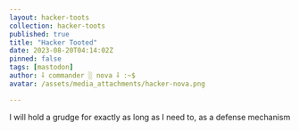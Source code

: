 ```yaml
---
layout: hacker-toots
collection: hacker-toots
published: true
title: "Hacker Tooted"
date: 2023-08-20T04:14:02Z
pinned: false
tags: [mastodon]
author: ⸸ commander ░ nova ⸸ :~$
avatar: /assets/media_attachments/hacker-nova.png

---
```


<p>I will hold a grudge for exactly as long as I need to, as a defense mechanism</p>


